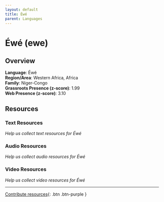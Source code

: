 ```yaml
---
layout: default
title: Éwé
parent: Languages
---
```


# Éwé (ewe)

## Overview

**Language**: Éwé  
**Region/Area**: Western Africa, Africa  
**Family**: Niger-Congo  
**Grassroots Presence (z-score)**: 1.99  
**Web Presence (z-score)**: 3.10  

## Resources

### Text Resources
*Help us collect text resources for Éwé*

### Audio Resources
*Help us collect audio resources for Éwé*

### Video Resources
*Help us collect video resources for Éwé*

---

[Contribute resources](https://forms.office.com/e/1SfLJx3u1r){: .btn .btn-purple }
